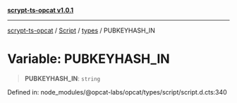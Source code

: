 [**scrypt-ts-opcat v1.0.1**](../../../../../README.md)

***

[scrypt-ts-opcat](../../../../../README.md) / [Script](../../../README.md) / [types](../README.md) / PUBKEYHASH\_IN

# Variable: PUBKEYHASH\_IN

> **PUBKEYHASH\_IN**: `string`

Defined in: node\_modules/@opcat-labs/opcat/types/script/script.d.cts:340

